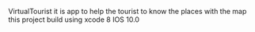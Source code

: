 VirtualTourist 
it is app to help the tourist to know the places with the map 
this project build using xcode 8 IOS 10.0
